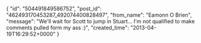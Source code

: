  {
   "id": "504491849586752",
   "post_id": "462493170453287_492074400828497",
   "from_name": "Eamonn O Brien",
   "message": "We'll wait for Scott to jump in Stuart... I'm not qualified to make comments pulled form my ass :)",
   "created_time": "2013-04-19T16:29:52+0000"
 }

